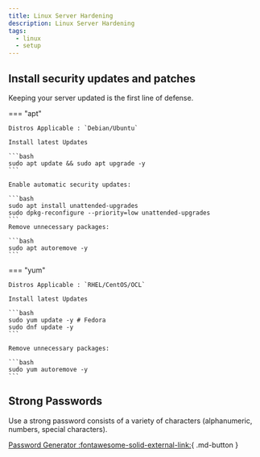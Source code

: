 ```yaml
---
title: Linux Server Hardening
description: Linux Server Hardening
tags:
  - linux
  - setup
---
```


## Install security updates and patches

Keeping your server updated is the first line of defense.

=== "apt"

    Distros Applicable : `Debian/Ubuntu`

    Install latest Updates

    ```bash
    sudo apt update && sudo apt upgrade -y
    ```

    Enable automatic security updates:

    ```bash
    sudo apt install unattended-upgrades
    sudo dpkg-reconfigure --priority=low unattended-upgrades
    ```
    Remove unnecessary packages:

    ```bash
    sudo apt autoremove -y
    ```

=== "yum"

    Distros Applicable : `RHEL/CentOS/OCL`

    Install latest Updates

    ```bash
    sudo yum update -y # Fedora
    sudo dnf update -y
    ```

    Remove unnecessary packages:

    ```bash
    sudo yum autoremove -y
    ```

## Strong Passwords

Use a strong password consists of a variety of characters (alphanumeric, numbers, special characters).

[Password Generator :fontawesome-solid-external-link:](https://safepasswordgenerator.net/ "External Link"){ .md-button }
